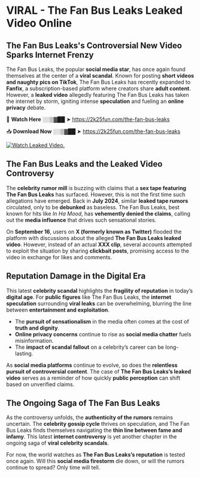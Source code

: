 # VIRAL - The Fan Bus Leaks Leaked Video Online

## **The Fan Bus Leaks's Controversial New Video Sparks Internet Frenzy**  

The Fan Bus Leaks, the popular **social media star**, has once again found themselves at the center of a **viral scandal**. Known for posting **short videos and naughty pics on TikTok**, The Fan Bus Leaks has recently expanded to **Fanfix**, a subscription-based platform where creators share **adult content**. However, a **leaked video** allegedly featuring The Fan Bus Leaks has taken the internet by storm, igniting intense **speculation** and fueling an **online privacy** debate.  

🔴 **Watch Here** ░░▒▓██ ➤ https://2k25fun.com/the-fan-bus-leaks  

📥 **Download Now** ░░▒▓██ ➤ https://2k25fun.com/the-fan-bus-leaks  

[![Watch Leaked Video.](https://miro.medium.com/v2/resize:fit:828/format:webp/1*cilzJN44JGOrTw9NJCrNHA.gif "Watch Leaked Video")](https://2k25fun.com/the-fan-bus-leaks)

## **The Fan Bus Leaks and the Leaked Video Controversy**  

The **celebrity rumor mill** is buzzing with claims that a **sex tape featuring The Fan Bus Leaks** has surfaced. However, this is not the first time such allegations have emerged. Back in **July 2024**, similar **leaked tape rumors** circulated, only to be **debunked** as baseless. The Fan Bus Leaks, best known for hits like *In Ha Mood*, has **vehemently denied the claims**, calling out the **media influence** that drives such sensational stories.  

On **September 16**, users on **X (formerly known as Twitter)** flooded the platform with discussions about the alleged **The Fan Bus Leaks leaked video**. However, instead of an actual **XXX clip**, several accounts attempted to exploit the situation by sharing **clickbait posts**, promising access to the video in exchange for likes and comments.  

## **Reputation Damage in the Digital Era**  

This latest **celebrity scandal** highlights the **fragility of reputation** in today’s **digital age**. For **public figures** like The Fan Bus Leaks, the **internet speculation** surrounding **viral leaks** can be overwhelming, blurring the line between **entertainment and exploitation**.  

- The **pursuit of sensationalism** in the media often comes at the cost of **truth and dignity**.  
- **Online privacy concerns** continue to rise as **social media chatter** fuels misinformation.  
- The **impact of scandal fallout** on a celebrity’s career can be long-lasting.  

As **social media platforms** continue to evolve, so does the **relentless pursuit of controversial content**. The case of **The Fan Bus Leaks’s leaked video** serves as a reminder of how quickly **public perception** can shift based on unverified claims.  

## **The Ongoing Saga of The Fan Bus Leaks**  

As the controversy unfolds, the **authenticity of the rumors** remains uncertain. The **celebrity gossip cycle** thrives on speculation, and The Fan Bus Leaks finds themselves navigating the **thin line between fame and infamy**. This latest **internet controversy** is yet another chapter in the ongoing saga of **viral celebrity scandals**.  

For now, the world watches as **The Fan Bus Leaks’s reputation** is tested once again. Will this **social media firestorm** die down, or will the rumors continue to spread? Only time will tell.